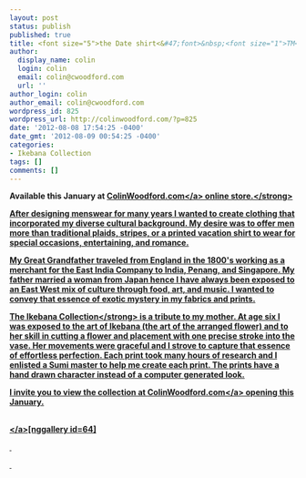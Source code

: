```yaml
---
layout: post
status: publish
published: true
title: <font size="5">the Date shirt<&#47;font>&nbsp;<font size="1">TM<&#47;font>
author:
  display_name: colin
  login: colin
  email: colin@cwoodford.com
  url: ''
author_login: colin
author_email: colin@cwoodford.com
wordpress_id: 825
wordpress_url: http://colinwoodford.com/?p=825
date: '2012-08-08 17:54:25 -0400'
date_gmt: '2012-08-09 00:54:25 -0400'
categories:
- Ikebana Collection
tags: []
comments: []
---
```

<p><strong>Available this January at <a title="ColinWoodford.com" href="http:&#47;&#47;colinwoodford.com&#47;" target="_blank">ColinWoodford.com<&#47;a> online store.<&#47;strong></p>
<p>After designing menswear for many years I wanted to create clothing that incorporated my diverse cultural background. My desire was to offer men more than traditional plaids, stripes, or a printed vacation shirt to wear for special occasions, entertaining, and romance.</p>
<p>My Great Grandfather traveled from England in the 1800's working as a merchant for the East India Company to India, Penang, and Singapore. My father married a woman from Japan hence I have always been exposed to an East West mix of culture through food, art, and music. I wanted to convey that essence of exotic mystery in my fabrics and prints.</p>
<p><strong>The Ikebana Collection<&#47;strong> is a tribute to my mother. At age six I was exposed to the art of Ikebana (the art of the arranged flower) and to her skill in cutting a flower and placement with one precise stroke into the vase. Her movements were graceful and I strove to capture that essence of effortless perfection. Each print took many hours of research and I enlisted a Sumi master to help me create each print. The prints have a hand drawn character instead of a computer generated look.</p>
<p>I invite you to view the collection at&nbsp;<a title="ColinWoodford.com" href="http:&#47;&#47;colinwoodford.com&#47;" target="_blank">ColinWoodford.com<&#47;a> opening this January.</p>
<p><a href="http:&#47;&#47;colinwoodforddesign.com&#47;?attachment_id=774" rel="attachment wp-att-774"><br />
<&#47;a>[nggallery id=64]</p>
<p>&nbsp;</p>
<p>&nbsp;</p>
